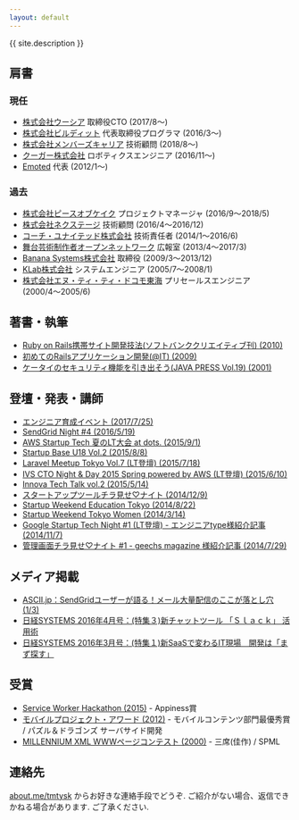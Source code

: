 ```yaml
---
layout: default
---
```


{{ site.description }}

## 肩書

### 現任

* [株式会社ウーシア](https://ousia.me) 取締役CTO (2017/8〜)
* [株式会社ビルディット](https://bldt.jp) 代表取締役プログラマ (2016/3〜)
* [株式会社メンバーズキャリア](https://www.memberscareer.co.jp/) 技術顧問 (2018/8〜)
* [クーガー株式会社](http://www.couger.co.jp/) ロボティクスエンジニア (2016/11〜)
* [Emoted](http://emoted.in) 代表 (2012/1〜)

### 過去

* [株式会社ピースオブケイク](https://www.pieceofcake.co.jp/) プロジェクトマネージャ (2016/9〜2018/5)
* [株式会社ネクステージ](http://i-nextage.co.jp) 技術顧問 (2016/4〜2016/12)
* [コーチ・ユナイテッド株式会社](http://cunited.jp) 技術責任者 (2014/1〜2016/6)
* [舞台芸術制作者オープンネットワーク](http://onpam.net) 広報室 (2013/4〜2017/3)
* [Banana Systems株式会社](http://banana.systems/) 取締役 (2009/3〜2013/12)
* [KLab株式会社](http://www.klab.com/) システムエンジニア (2005/7〜2008/1)
* [株式会社エヌ・ティ・ティ・ドコモ東海](http://www.nttdocomo.co.jp/) プリセールスエンジニア (2000/4〜2005/6)

## 著書・執筆

* [Ruby on Rails携帯サイト開発技法(ソフトバンククリエイティブ刊) (2010)](http://www.amazon.co.jp/dp/4797358785)
* [初めてのRailsアプリケーション開発(@IT) (2009)](http://www.atmarkit.co.jp/fcoding/articles/3rdrail/01/3rdrail01a.html)
* [ケータイのセキュリティ機能を引き出そう(JAVA PRESS Vol.19) (2001)](http://gihyo.jp/magazine/javapress)

## 登壇・発表・講師

* [エンジニア育成イベント (2017/7/25)](https://speakerdeck.com/tmtysk/enziniayu-cheng-falsechang-dukuriniguan-surujin-bu-gong-you)
* [SendGrid Night #4 (2016/5/19)](http://eventdots.jp/event/587239/)
* [AWS Startup Tech 夏のLT大会 at dots. (2015/9/1)](http://aws.typepad.com/sajp/2015/09/aws-startup-tech-lt-2015-summuer-at-dots.html)
* [Startup Base U18 Vol.2 (2015/8/8)](http://startupbase-u18.com/judges/)
* [Laravel Meetup Tokyo Vol.7 (LT登壇) (2015/7/18)](https://laravel.doorkeeper.jp/events/26085)
* [IVS CTO Night & Day 2015 Spring powered by AWS (LT登壇) (2015/6/10)](http://aws.typepad.com/sajp/2015/06/ivs-cto-night-day-2015-spring-powered-by-aws.html)
* [Innova Tech Talk vol.2 (2015/5/14)](http://tech.innova-jp.com/event-20150514/)
* [スタートアップツールチラ見せ♡ナイト (2014/12/9)](https://coedo-dev.doorkeeper.jp/events/17922)
* [Startup Weekend Education Tokyo (2014/8/22)](http://tokyo.startupweekend.org/events/swedutokyo140822-24/)
* [Startup Weekend Tokyo Women (2014/3/14)](http://tokyo.startupweekend.org/events/%E6%97%A5%E6%9C%AC%E5%88%9D%EF%BC%81startup-weekend-tokyo-women%E3%80%80march-14-16-2014/)
* [Google Startup Tech Night #1 (LT登壇) - エンジニアtype様紹介記事 (2014/11/7)](http://engineer.typemag.jp/article/startuptechnight)
* [管理画面チラ見せ♡ナイト #1 - geechs magazine 様紹介記事 (2014/7/29)](http://geechs-magazine.com/2685)

## メディア掲載

* [ASCII.jp：SendGridユーザーが語る！メール大量配信のここが落とし穴 (1/3)](http://ascii.jp/elem/000/001/124/1124296/)
* [日経SYSTEMS 2016年4月号：(特集３)新チャットツール 「Ｓｌａｃｋ」 活用術](http://ec.nikkeibp.co.jp/item/backno/OS0276.html)
* [日経SYSTEMS 2016年3月号：(特集１)新SaaSで変わるIT現場　開発は「まず探す」](http://ec.nikkeibp.co.jp/item/backno/OS0275.html)

## 受賞

* [Service Worker Hackathon (2015)](https://developers-jp.googleblog.com/2015/03/service-worker.html) - Appiness賞
* [モバイルプロジェクト・アワード (2012)](https://www.mcf.or.jp/mpa/2012/winner/index.htm) - モバイルコンテンツ部門最優秀賞 / パズル＆ドラゴンズ サーバサイド開発
* [MILLENNIUM XML WWWページコンテスト (2000)](http://www.xml.gr.jp/event/2000contest/contest.html) - 三席(佳作) / SPML

## 連絡先

[about.me/tmtysk](https://about.me/tmtysk) からお好きな連絡手段でどうぞ. ご紹介がない場合、返信できかねる場合があります. ご了承ください.

